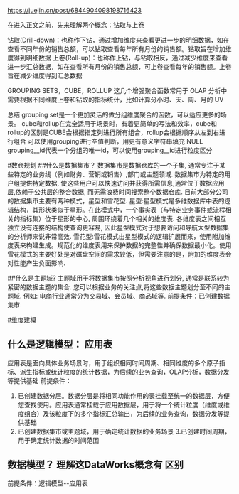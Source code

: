 https://juejin.cn/post/6844904098198716423

在进入正文之前，先来理解两个概念：钻取与上卷

钻取(Drill-down)：也称作下钻，通过增加维度来查看更进一步的明细数据，如在查看不同年份的销售总额，可以钻取查看每年所有月份的销售额。钻取旨在增加维度得到明细数据
上卷(Roll-up)：也称作上钻，与钻取相反，通过减少维度来查看进一步汇总数据，如在查看所有月份的销售总额，可上卷查看每年的销售额。上卷旨在减少维度得到汇总数据

GROUPING SETS，CUBE，ROLLUP 这几个增强聚合函数常用于 OLAP 分析中需要根据不同维度上卷和钻取的指标统计，比如计算分小时、天、周、月的 UV

总结
grouping set是一个更加灵活的做分组维度聚合的函数，可以适应更多的场景。
cube和rollup在完全适用于场景时，有着更简单的写法和效率，cube和rollup的区别是CUBE会根据指定列进行所有组合，rollup会根据顺序从左到右进行组合
可以使用grouping进行空值判断，用更有意义字符串填充 NULL
grouping__id代表一个分组的唯一id，可以使用grouping__id进行粒度区分



#数仓规划
##什么是数据集市？
数据集市是数据仓库的一个子集, 通常专注于某些特定的业务线（例如财务、营销或销售）,部门或主题领域. 数据集市为特定的用户组提供特定数据, 使这些用户可以快速访问并获得所需信息,通常位于数据应用层,依赖于公共层的整合数据, 而无需浪费时间搜索整个数据仓库.
目前大部分公司的数据集市主要有两种模式，星型和雪花型.
星型:星型模式是多维数据库中表的逻辑结构，其形状类似于星形。在此模式中，一个事实表（与特定业务事件或流程相关的指标集）位于星形的中心, 周围环绕着几个相关的维度表. 各维度表之间相互独立没有连接的结构使查询更容易, 因此星型模式对于想要访问和导航大型数据集的分析师来说非常高效.
雪花型:雪花模式由星型模式的逻辑扩展而来，使用附加维度表来构建生成。规范化的维度表用来保护数据的完整性并确保数据最小化。使用雪花模式的主要好处是对磁盘空间的需求较低，但需要注意的是，附加的维度表会对性能产生负面影响.

##什么是主题域?
主题域用于将数据集市按照分析视角进行划分, 通常是联系较为紧密的数据主题的集合. 您可以根据业务的关注点,将这些数据主题划分至不同的主题域. 例如: 电商行业通常分为交易域、会员域、商品域等.
前提条件：已创建数据集市


#维度建模
## 什么是逻辑模型： 应用表
应用表是面向具体业务场景时，用于组织相同时间周期、相同维度的多个原子指标、派生指标或统计粒度的统计数据，为后续的业务查询，OLAP分析，数据分发等提供基础
前提条件：
1. 已创建数据分层。数据分层是将相同功能作用的表挂载至统一的数据层，方便您查找使用。应用表通常挂载于应用数据层，用于将一个统计粒度（维度或维度组合）及该粒度下的多个指标汇总输出，为后续的业务查询，数据分发等提供基础
2. 已创建数据集市或主题域，用于确定统计数据的业务场景
3.已创建时间周期，用于确定统计数据的时间范围

## 数据模型？ 理解这DataWorks概念有 区别
前提条件：逻辑模型--应用表  